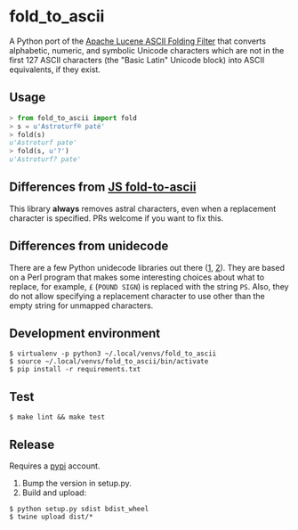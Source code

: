 # fold_to_ascii

A Python port of the [Apache Lucene ASCII Folding
Filter](https://lucene.apache.org/core/4_0_0/analyzers-common/org/apache/lucene/analysis/miscellaneous/ASCIIFoldingFilter.html)
that converts alphabetic, numeric, and symbolic Unicode characters which are not
in the first 127 ASCII characters (the "Basic Latin" Unicode block) into ASCII
equivalents, if they exist.

## Usage

``` python
> from fold_to_ascii import fold
> s = u'Astroturf® paté'
> fold(s)
u'Astroturf pate'
> fold(s, u'?')
u'Astroturf? pate'
```

## Differences from [JS fold-to-ascii](https://www.npmjs.com/package/fold-to-ascii)

This library **always** removes astral characters, even when a replacement
character is specified. PRs welcome if you want to fix this.

## Differences from unidecode

There are a few Python unidecode libraries out there
([1](https://pypi.python.org/pypi/text-unidecode),
[2](https://pypi.python.org/pypi/Unidecode/)). They are based on a Perl program
that makes some interesting choices about what to replace, for example, `£`
(`POUND SIGN`) is replaced with the string `PS`. Also, they do not allow
specifying a replacement character to use other than the empty string for
unmapped characters.

## Development environment

``` shell
$ virtualenv -p python3 ~/.local/venvs/fold_to_ascii
$ source ~/.local/venvs/fold_to_ascii/bin/activate
$ pip install -r requirements.txt
```

## Test

``` shell
$ make lint && make test
```

## Release

Requires a [pypi](https://pypi.org/) account.

1. Bump the version in setup.py.
1. Build and upload:

``` shell
$ python setup.py sdist bdist_wheel
$ twine upload dist/*
```
